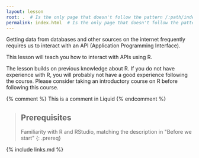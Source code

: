 ```yaml
---
layout: lesson
root: .  # Is the only page that doesn't follow the pattern /:path/index.html
permalink: index.html  # Is the only page that doesn't follow the pattern /:path/index.html
---
```

Getting data from databases and other sources on the internet frequently 
requires us to interact with an API (Application Programming Interface). 

This lesson will teach you how to interact with APIs using R.

The lesson builds on previous knowledge about R. If you do not have experience with
R, you will probably not have a good experience following the course. Please
consider taking an introductory course on R before following this course.

<!-- this is an html comment -->

{% comment %} This is a comment in Liquid {% endcomment %}

> ## Prerequisites
>
> Familiarity with R and RStudio, matching the description in "Before we start"
{: .prereq}

{% include links.md %}
